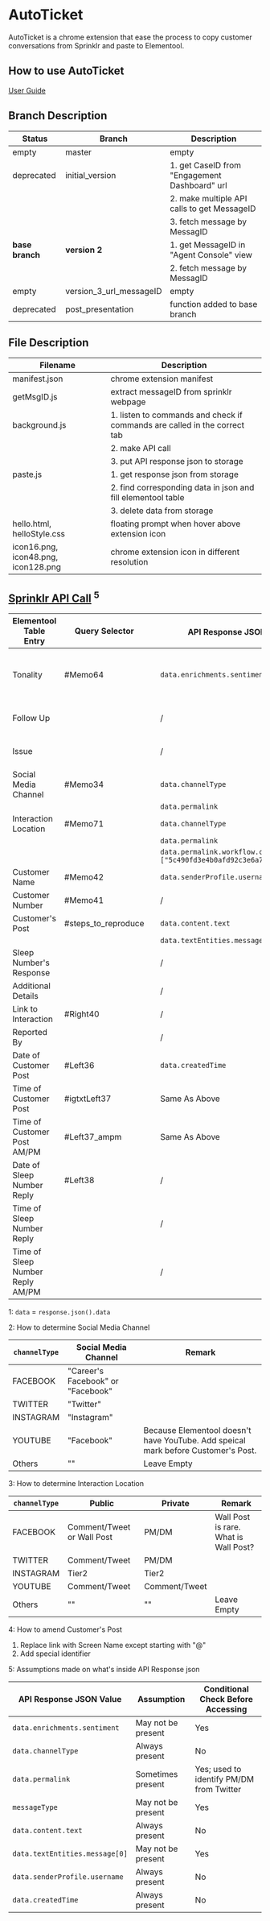 # AutoTicket
AutoTicket is a chrome extension that ease the process to copy customer conversations from Sprinklr and paste to Elementool.

## How to use AutoTicket
<a href="https://github.umn.edu/sleepnumber4950/AutoTicket/blob/version2/User%20Instructions.pdf">User Guide</a>

## Branch Description
| Status          | Branch                  | Description                                   |
|-----------------|-------------------------|-----------------------------------------------|
| empty           | master                  | empty                                         |
| deprecated      | initial_version         | 1. get CaseID from "Engagement Dashboard" url |
|                 |                         | 2. make multiple API calls to get MessageID   |
|                 |                         | 3. fetch message by MessagID                  |
| **base branch** | **version 2**           | 1. get MessageID in "Agent Console" view      |
|                 |                         | 2. fetch message by MessagID                  |
| empty           | version_3_url_messageID | empty                                         |
| deprecated      | post_presentation       | function added to base branch                 |

## File Description
| Filename                            | Description                                                               |
| ----------------------------------- | ------------------------------------------------------------------------- |
| manifest.json                       | chrome extension manifest                                                 |
| getMsgID.js                         | extract messageID from sprinklr webpage                                   |
| background.js                       | 1. listen to commands and check if commands are called in the correct tab |
|                                     | 2. make API call                                                          |
|                                     | 3. put API response json to storage                                       |
| paste.js                            | 1. get response json from storage                                         |
|                                     | 2. find corresponding data in json and fill elementool table              |
|                                     | 3. delete data from storage                                               |
| hello.html, helloStyle.css          | floating prompt when hover above extension icon                           |
| icon16.png, icon48.png, icon128.png | chrome extension icon in different resolution                             |

## [Sprinklr API Call] <sup>5
| Elementool Table Entry           | Query Selector      |     | API Response JSON Value <sup>1                                             | AutoTicket Behavior | Remark                                     |
| -------------------------------- | ------------------- | --- | -------------------------------------------------------------------------- | ------------------- | ------------------------------------------ |
| Tonality                         | #Memo64             |     | `data.enrichments.sentiment`                                               | Leave empty         | Excluded because Sprinklr's tonality sucks |
| Follow Up                        |                     |     | /                                                                          | Leave Empty         | What is "follow up"?                       |
| Issue                            |                     |     | /                                                                          | Leave Empty         | Unable to determine without ML             |
| Social Media Channel             | #Memo34             |     | `data.channelType`                                                         | Fill <sup>2         |                                            |
|                                  |                     |     | `data.permalink`                                                           |                     |                                            |
| Interaction Location             | #Memo71             |     | `data.channelType`                                                         | Fill <sup>3         |                                            |
|                                  |                     |     | `data.permalink`                                                           |                     |                                            |
|                                  |                     |     | `data.permalink.workflow.customProperties ["5c490fd3e4b0afd92c3e6a7a"][0]` |                     | `messageType`                              |
| Customer Name                    | #Memo42             |     | `data.senderProfile.username`                                              | Fill                |                                            |
| Customer Number                  | #Memo41             |     | /                                                                          | Leave Empty         |                                            |
| Customer's Post                  | #steps_to_reproduce |     | `data.content.text`                                                        | Fill <sup>4         |                                            |
|                                  |                     |     | `data.textEntities.message[0]`                                             |                     |                                            |
| Sleep Number's Response          |                     |     | /                                                                          | Leave Empty         |                                            |
| Additional Details               |                     |     | /                                                                          | Leave Empty         |                                            |
| Link to Interaction              | #Right40            |     | /                                                                          | Leave Empty         |                                            |
| Reported By                      |                     |     | /                                                                          | Do Not Change       | Filled by Elementool                       |
| Date of Customer Post            | #Left36             |     | `data.createdTime`                                                         | Fill                |                                            |
| Time of Customer Post            | #igtxtLeft37        |     | Same As Above                                                              | Fill                |                                            |
| Time of Customer Post AM/PM      | #Left37_ampm        |     | Same As Above                                                              | Fill                |                                            |
| Date of Sleep Number Reply       | #Left38             |     | /                                                                          | Fill                | Current System Time                        |
| Time of Sleep Number Reply       |                     |     | /                                                                          | Leave Empty         |                                            |
| Time of Sleep Number Reply AM/PM |                     |     | /                                                                          | Leave Empty         |                                            |


1: `data` = `response.json().data`

2: How to determine Social Media Channel

| `channelType` | Social Media Channel              | Remark                                                                            |
| ------------- | --------------------------------- | --------------------------------------------------------------------------------- |
| FACEBOOK      | "Career's Facebook" or "Facebook" |                                                                                   |
| TWITTER       | "Twitter"                         |                                                                                   |
| INSTAGRAM     | "Instagram"                       |                                                                                   |
| YOUTUBE       | "Facebook"                        | Because Elementool doesn't have YouTube. Add speical mark before Customer's Post. |
| Others        | ""                                | Leave Empty                                                                       |

3: How to determine Interaction Location

| `channelType` | Public                     | Private       | Remark                                |
| ------------- | -------------------------- | ------------- | ------------------------------------- |
| FACEBOOK      | Comment/Tweet or Wall Post | PM/DM         | Wall Post is rare. What is Wall Post? |
| TWITTER       | Comment/Tweet              | PM/DM         |                                       |
| INSTAGRAM     | Tier2                      | Tier2         |                                       |
| YOUTUBE       | Comment/Tweet              | Comment/Tweet |                                       |
| Others        | ""                         | ""            | Leave Empty                           |

4: How to amend Customer's Post
1. Replace link with Screen Name except starting with "@"
2. Add special identifier

5: Assumptions made on what's inside API Response json

| API Response JSON Value        | Assumption         | Conditional Check Before Accessing       |
| ------------------------------ | ------------------ | ---------------------------------------- |
| `data.enrichments.sentiment`   | May not be present | Yes                                      |
| `data.channelType`             | Always present     | No                                       |
| `data.permalink`               | Sometimes present  | Yes; used to identify PM/DM from Twitter |
| `messageType`                  | May not be present | Yes                                      |
| `data.content.text`            | Always present     | No                                       |
| `data.textEntities.message[0]` | May not be present | Yes                                      |
| `data.senderProfile.username`  | Always present     | No                                       |
| `data.createdTime`             | Always present     | No                                       |

[Sprinklr API Call]: https://developer.sprinklr.com/docs/read/api_20/messages_api_20/Fetch_Message_by_ID_and_Source_Type
